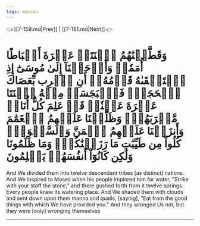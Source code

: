 ```yaml
---
tags: meccan
---
```


👈 [[7-159.md|Prev]] | [[7-161.md|Next]] 👉

# وَقَطَّعۡنَٰهُمُ ٱثۡنَتَيۡ عَشۡرَةَ أَسۡبَاطًا أُمَمٗاۚ وَأَوۡحَيۡنَآ إِلَىٰ مُوسَىٰٓ إِذِ ٱسۡتَسۡقَىٰهُ قَوۡمُهُۥٓ أَنِ ٱضۡرِب بِّعَصَاكَ ٱلۡحَجَرَۖ فَٱنۢبَجَسَتۡ مِنۡهُ ٱثۡنَتَا عَشۡرَةَ عَيۡنٗاۖ قَدۡ عَلِمَ كُلُّ أُنَاسٖ مَّشۡرَبَهُمۡۚ وَظَلَّلۡنَا عَلَيۡهِمُ ٱلۡغَمَٰمَ وَأَنزَلۡنَا عَلَيۡهِمُ ٱلۡمَنَّ وَٱلسَّلۡوَىٰۖ كُلُواْ مِن طَيِّبَٰتِ مَا رَزَقۡنَٰكُمۡۚ وَمَا ظَلَمُونَا وَلَٰكِن كَانُوٓاْ أَنفُسَهُمۡ يَظۡلِمُونَ

And We divided them into twelve descendant tribes [as distinct] nations. And We inspired to Moses when his people implored him for water, "Strike with your staff the stone," and there gushed forth from it twelve springs. Every people knew its watering place. And We shaded them with clouds and sent down upon them manna and quails, [saying], "Eat from the good things with which We have provided you." And they wronged Us not, but they were [only] wronging themselves

---

